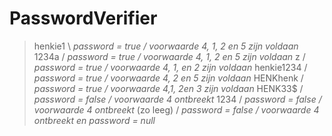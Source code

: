 # PasswordVerifier

> henkie1 \ _password = true / voorwaarde 4, 1, 2 en 5 zijn voldaan_
> 1234a / _password = true / voorwaarde 4, 1, 2 en 5 zijn voldaan_
> z / _password = true / voorwaarde 4, 1, en 2 zijn voldaan_
> henkie1234 / _password = true / voorwaarde 4, 2 en 5 zijn voldaan_
> HENKhenk / _password = true / voorwaarde 4,1, 2en 3 zijn voldaan_
> HENK33$ / _password = false / voorwaarde 4 ontbreekt_
> 1234 / _password = false / voorwaarde 4 ontbreekt_
> (zo leeg) / _password = false / voorwaarde 4 ontbreekt en password = null_
